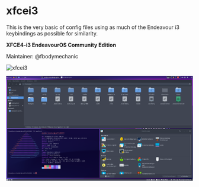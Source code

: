 # xfcei3
This is the very basic of config files using as much of the Endeavour i3 keybindings as possible for similarity.

**XFCE4-i3 EndeavourOS Community Edition**

Maintainer: @fbodymechanic


![xfcei3](https://user-images.githubusercontent.com/86021832/146091728-93837f71-6bfc-424a-b12d-8f4f7dad3519.png)

![xfcei3-tiling](https://raw.githubusercontent.com/EndeavourOS-Community-Editions/xfcei3/main/xfcei3-tiling.png)
